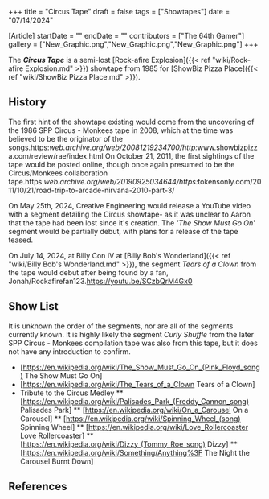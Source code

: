 +++
title = "Circus Tape"
draft = false
tags = ["Showtapes"]
date = "07/14/2024"

[Article]
startDate = ""
endDate = ""
contributors = ["The 64th Gamer"]
gallery = ["New_Graphic.png","New_Graphic.png","New_Graphic.png"]
+++


The <b><i>Circus Tape</b></i> is a semi-lost [Rock-afire Explosion]({{< ref "wiki/Rock-afire Explosion.md" >}}) showtape from 1985 for [ShowBiz Pizza Place]({{< ref "wiki/ShowBiz Pizza Place.md" >}}).<ref name=':0' />

<h2> History </h2>
The first hint of the showtape existing would come from the uncovering of the 1986 SPP Circus - Monkees tape in 2008, which at the time was believed to be the originator of the songs.<ref>https:<i>web.archive.org/web/20081219234700/http:</i>www.showbizpizza.com/review/rae/index.html</ref> On October 21, 2011, the first sightings of the tape would be posted online, though once again presumed to be the Circus/Monkees collaboration tape.<ref>https:<i>web.archive.org/web/20190925034644/https:</i>tokensonly.com/2011/10/21/road-trip-to-arcade-nirvana-2010-part-3/</ref>

On May 25th, 2024, Creative Engineering would release a YouTube video with a segment detailing the Circus showtape- as it was unclear to Aaron that the tape had been lost since it's creation. The <i><nowiki/>'The Show Must Go On</i>' segment would be partially debut, with plans for a release of the tape teased.<ref name=':0' />

On July 14, 2024, at Billy Con IV at [Billy Bob's Wonderland]({{< ref "wiki/Billy Bob's Wonderland.md" >}}), the segment <i>Tears of a Clown</i> from the tape would debut after being found by a fan, Jonah/Rockafirefan123.<ref>https://youtu.be/SCzbQrM4Gx0</ref>

<h2> Show List </h2>
It is unknown the order of the segments, nor are all of the segments currently known. It is highly likely the segment <i>Curly Shuffle</i> from the later SPP Circus - Monkees compilation tape was also from this tape, but it does not have any introduction to confirm.

* <b></b> [https://en.wikipedia.org/wiki/The_Show_Must_Go_On_(Pink_Floyd_song) The Show Must Go On]
* <b></b> [https://en.wikipedia.org/wiki/The_Tears_of_a_Clown Tears of a Clown]
* <b></b> Tribute to the Circus Medley
** [https://en.wikipedia.org/wiki/Palisades_Park_(Freddy_Cannon_song) Palisades Park]
** [https://en.wikipedia.org/wiki/On_a_Carousel On a Carousel]
** [https://en.wikipedia.org/wiki/Spinning_Wheel_(song) Spinning Wheel]
** [https://en.wikipedia.org/wiki/Love_Rollercoaster Love Rollercoaster]
** [https://en.wikipedia.org/wiki/Dizzy_(Tommy_Roe_song) Dizzy]
** [https://en.wikipedia.org/wiki/Something/Anything%3F The Night the Carousel Burnt Down]




<h2> References </h2>